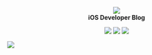<div align="center">

[![][logo-url]][website-url]  
**iOS Developer Blog**  

<a href="mailto:ferdous.webdev@gmail.com?subject=[GitHub]%20🔥%20Getting%20in%20touch&body=Hi%20Ferdous%2C%0A%0AI%20come%20to%20you%20today%20after%20seeing%20your GitHub%20profile%20for%20..."><img src="https://img.shields.io/badge/e‑mail-D14836.svg?style=for-the-badge&logo=GMail&logoColor=white"/></a>
<a href="https://www.linkedin.com/in/ferdous19"><img src="https://img.shields.io/badge/linkedin-0077B5.svg?style=for-the-badge&logo=linkedin&logoColor=white"/></a>
<a href="https://twitter.com/ferdous_19"><img src="https://img.shields.io/badge/twitter-1DA1F2.svg?style=for-the-badge&logo=twitter&logoColor=white"/></a>

</div>

[![][banner-url]][website-url]

[website-url]: https://ferdousmahmud.co
[logo-url]: https://cdn.sanity.io/images/zt9eywci/production/7d33f10e8e7866b13ba307c1dc43e6fb9e1759cf-222x85.svg
[banner-url]: https://user-images.githubusercontent.com/62091371/225542318-0479bc03-264f-4103-aa7c-8c2c8de3555c.png

